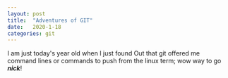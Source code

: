 ```yaml
---
layout: post
title:  "Adventures of GIT"
date:   2020-1-18
categories: git
---
```


I am just today's year old when I just found Out that git offered me command lines or commands to push from the linux term; wow way to go ***nick***!
